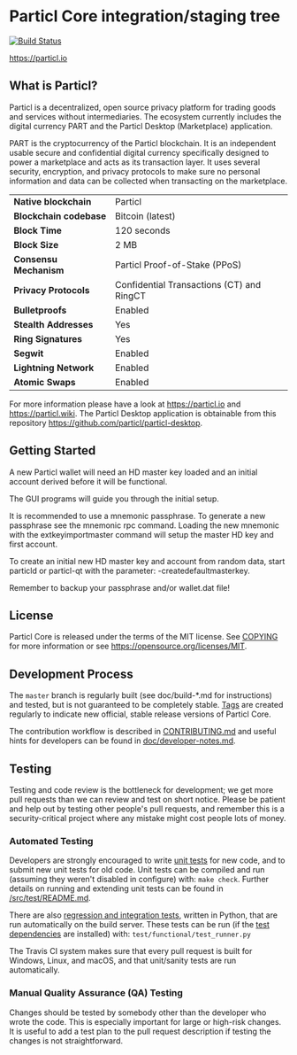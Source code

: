 Particl Core integration/staging tree
=====================================

[![Build Status](https://travis-ci.org/particl/particl-core.svg?branch=master)](https://travis-ci.org/particl/particl-core)

https://particl.io

What is Particl?
----------------

Particl is a decentralized, open source privacy platform for trading goods and services without intermediaries. The ecosystem currently includes the digital currency PART and the Particl Desktop (Marketplace) application.

PART is the cryptocurrency of the Particl blockchain. It is an independent usable secure and confidential digital currency specifically designed to power a marketplace and acts as its transaction layer. It uses several security, encryption, and privacy protocols to make sure no personal information and data can be collected when transacting on the marketplace.

|                          |                                          | 
|:-------------------------|:-----------------------------------------| 
| **Native blockchain**    | Particl                                  | 
| **Blockchain codebase**  | Bitcoin (latest)                         |
| **Block Time**           | 120 seconds                              | 
| **Block Size**           | 2 MB                                     |
| **Consensu Mechanism**   | Particl Proof-of-Stake (PPoS)            |
| **Privacy Protocols**    | Confidential Transactions (CT) and RingCT|
| **Bulletproofs**         | Enabled                                  |
| **Stealth Addresses**    | Yes                                      |
| **Ring Signatures**      | Yes                                      |
| **Segwit**               | Enabled                                  |
| **Lightning Network**    | Enabled                                  |
| **Atomic Swaps**         | Enabled                                  |

For more information please have a look at https://particl.io and https://particl.wiki. The Particl Desktop application is obtainable from this repository https://github.com/particl/particl-desktop.


Getting Started
---------------

A new Particl wallet will need an HD master key loaded and an initial account
derived before it will be functional.

The GUI programs will guide you through the initial setup.

It is recommended to use a mnemonic passphrase.
To generate a new passphrase see the mnemonic rpc command.
Loading the new mnemonic with the extkeyimportmaster command will setup the
master HD key and first account.

To create an initial new HD master key and account from random data, start
particld or particl-qt with the parameter: -createdefaultmasterkey.

Remember to backup your passphrase and/or wallet.dat file!

License
-------

Particl Core is released under the terms of the MIT license. See [COPYING](COPYING) for more
information or see https://opensource.org/licenses/MIT.

Development Process
-------------------

The `master` branch is regularly built (see doc/build-*.md for instructions) and tested, but is not guaranteed to be
completely stable. [Tags](https://github.com/particl/particl-core/tags) are created
regularly to indicate new official, stable release versions of Particl Core.

The contribution workflow is described in [CONTRIBUTING.md](CONTRIBUTING.md)
and useful hints for developers can be found in [doc/developer-notes.md](doc/developer-notes.md).

Testing
-------

Testing and code review is the bottleneck for development; we get more pull
requests than we can review and test on short notice. Please be patient and help out by testing
other people's pull requests, and remember this is a security-critical project where any mistake might cost people
lots of money.

### Automated Testing

Developers are strongly encouraged to write [unit tests](src/test/README.md) for new code, and to
submit new unit tests for old code. Unit tests can be compiled and run
(assuming they weren't disabled in configure) with: `make check`. Further details on running
and extending unit tests can be found in [/src/test/README.md](/src/test/README.md).

There are also [regression and integration tests](/test), written
in Python, that are run automatically on the build server.
These tests can be run (if the [test dependencies](/test) are installed) with: `test/functional/test_runner.py`

The Travis CI system makes sure that every pull request is built for Windows, Linux, and macOS, and that unit/sanity tests are run automatically.

### Manual Quality Assurance (QA) Testing

Changes should be tested by somebody other than the developer who wrote the
code. This is especially important for large or high-risk changes. It is useful
to add a test plan to the pull request description if testing the changes is
not straightforward.


